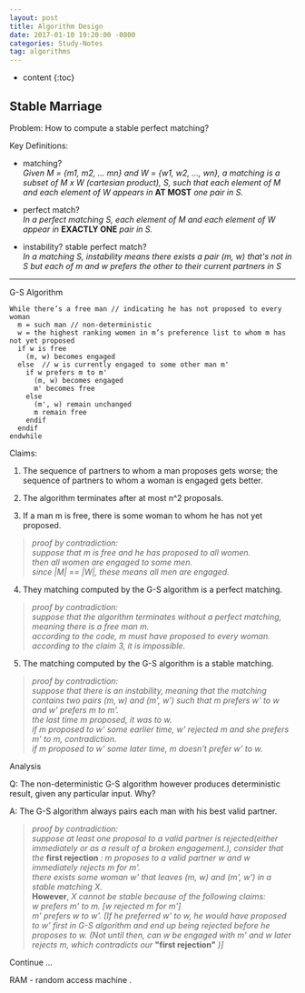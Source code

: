 ```yaml
---
layout: post
title: Algorithm Design
date: 2017-01-10 19:20:00 -0800
categories: Study-Notes
tag: algorithms
---
```


* content
{:toc}


## Stable Marriage

Problem: How to compute a stable perfect matching?

Key Definitions:
* matching?  
_Given M = {m1, m2, ... mn} and W = {w1, w2, ..., wn}, a matching is a subset of M x W (cartesian product), S, such that each element of M and each element of W appears in_ __AT MOST__ _one pair in S._

* perfect match?  
_In a perfect matching S, each element of M and each element of W appear in_ __EXACTLY ONE__ _pair in S._

* instability? stable perfect match?  
_In a matching S, instability means there exists a pair (m, w) that's not in S but each of m and w prefers the other to their current partners in S_

---

G-S Algorithm

```
While there’s a free man // indicating he has not proposed to every woman
  m = such man // non-deterministic
  w = the highest ranking women in m’s preference list to whom m has not yet proposed
  if w is free
    (m, w) becomes engaged
  else  // w is currently engaged to some other man m'
    if w prefers m to m'
      (m, w) becomes engaged
      m' becomes free
    else
      (m', w) remain unchanged
      m remain free
    endif
  endif
endwhile
```

Claims:
1. The sequence of partners to whom a man proposes gets worse; the sequence of partners to whom a woman is engaged gets better.

2. The algorithm terminates after at most n^2 proposals.

3. If a man m is free, there is some woman to whom he has not yet proposed.  
  > _proof by contradiction:_  
  >   _suppose that m is free and he has proposed to all women._  
  >   _then all women are engaged to some men._  
  >   _since |M| == |W|, these means all men are engaged._  

4. They matching computed by the G-S algorithm is a perfect matching.  
  > _proof by contradiction:_  
  >   _suppose that the algorithm terminates without a perfect matching, meaning there is a free man m._  
  >   _according to the code, m must have proposed to every woman._  
  >   _according to the claim 3, it is impossible._  

5. The matching computed by the G-S algorithm is a stable matching.  
  > _proof by contradiction:_  
  >   _suppose that there is an instability, meaning that the matching contains two pairs (m, w) and (m', w') such that m prefers w' to w and w' prefers m to m'._  
  >   _the last time m proposed, it was to w._  
  >   _if m proposed to w' some earlier time, w' rejected m and she prefers m' to m, contradiction._  
  >   _if m proposed to w' some later time, m doesn't prefer w' to w._  

Analysis

Q: The non-deterministic G-S algorithm however produces deterministic result, given any particular input. Why?

A: The G-S algorithm always pairs each man with his best valid partner.  
> _proof by contradiction:_  
>   _suppose at least one proposal to a valid partner is rejected(either immediately or as a result of a broken engagement.), consider that the_ __first rejection__ _: m proposes to a valid partner w and w immediately rejects m for m'._  
>   _there exists some woman w' that leaves (m, w) and (m', w') in a stable matching X._  
>   __However__, _X cannot be stable because of the following claims:_  
>   _w prefers m' to m. [w rejected m for m']_  
>   _m' prefers w to w'. [If he preferred w' to w, he would have proposed to w' first in G-S algorithm and end up being rejected before he proposes to w. (Not until then, can w be engaged with m' and w later rejects m, which contradicts our_ __"first rejection"__ _)]_  

Continue ...

RAM - random access machine .
